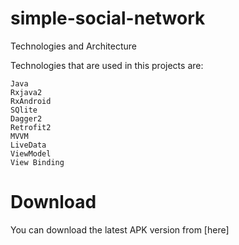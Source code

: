# simple-social-network

Technologies and Architecture

Technologies that are used in this projects are:

    Java
    Rxjava2
    RxAndroid
    SQlite
    Dagger2
    Retrofit2
    MVVM
    LiveData
    ViewModel
    View Binding


# Download

You can download the latest APK version from [here]
